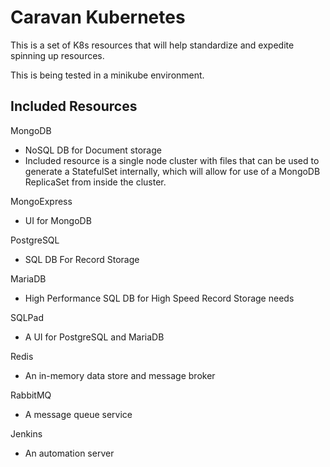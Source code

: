 # Caravan Kubernetes
This is a set of K8s resources that will help standardize and expedite spinning up resources.

This is being tested in a minikube environment.

## Included Resources
MongoDB
- NoSQL DB for Document storage
- Included resource is a single node cluster with files that can be used to generate a StatefulSet internally, which will allow for use of a MongoDB ReplicaSet from inside the cluster.

MongoExpress 
- UI for MongoDB

PostgreSQL
- SQL DB For Record Storage

MariaDB
- High Performance SQL DB for High Speed Record Storage needs

SQLPad
- A UI for PostgreSQL and MariaDB

Redis
- An in-memory data store and message broker

RabbitMQ
- A message queue service

Jenkins
- An automation server

